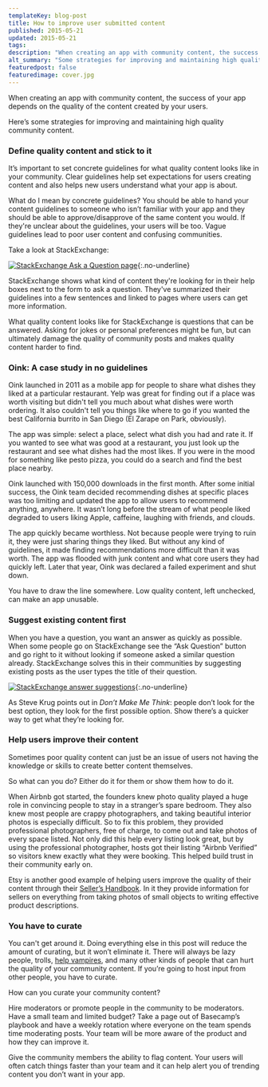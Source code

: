 ```yaml
---
templateKey: blog-post
title: How to improve user submitted content
published: 2015-05-21
updated: 2015-05-21
tags:
description: "When creating an app with community content, the success of your app depends on the quality of the content created by your users. Here’s some strategies for improving and maintaining high quality community content."
alt_summary: "Some strategies for improving and maintaining high quality community content."
featuredpost: false
featuredimage: cover.jpg
---
```


When creating an app with community content, the success of your app depends on the quality of the content created by your users.

Here’s some strategies for improving and maintaining high quality community content.


### Define quality content and stick to it

It’s important to set concrete guidelines for what quality content looks like in your community. Clear guidelines help set expectations for users creating content and also helps new users understand what your app is about.

What do I mean by concrete guidelines? You should be able to hand your content guidelines to someone who isn’t familiar with your app and they should be able to approve/disapprove of the same content you would. If they're unclear about the guidelines, your users will be too. Vague guidelines lead to poor user content and confusing communities.

Take a look at StackExchange:

[![StackExchange Ask a Question page](2015-05-21-improve-community-generated-content/uxse-ask-question.png)](/images/posts/uxse-ask-question.png){:.no-underline}

StackExchange shows what kind of content they're looking for in their help boxes next to the form to ask a question. They've summarized their guidelines into a few sentences and linked to pages where users can get more information.

What quality content looks like for StackExchange is questions that can be answered. Asking for jokes or personal preferences might be fun, but can ultimately damage the quality of community posts and makes quality content harder to find.


### Oink: A case study in no guidelines

Oink launched in 2011 as a mobile app for people to share what dishes they liked at a particular restaurant. Yelp was great for finding out if a place was worth visiting but didn't tell you much about what dishes were worth ordering. It also couldn't tell you things like where to go if you wanted the best California burrito in San Diego (El Zarape on Park, obviously).

The app was simple: select a place, select what dish you had and rate it. If you wanted to see what was good at a restaurant, you just look up the restaurant and see what dishes had the most likes. If you were in the mood for something like pesto pizza, you could do a search and find the best place nearby.

Oink launched with 150,000 downloads in the first month. After some initial success, the Oink team decided recommending dishes at specific places was too limiting and updated the app to allow users to recommend anything, anywhere. It wasn’t long before the stream of what people liked degraded to users liking Apple, caffeine, laughing with friends, and clouds.

The app quickly became worthless. Not because people were trying to ruin it, they were just sharing things they liked. But without any kind of guidelines, it made finding recommendations more difficult than it was worth. The app was flooded with junk content and what core users they had quickly left. Later that year, Oink was declared a failed experiment and shut down.

You have to draw the line somewhere. Low quality content, left unchecked, can make an app unusable.


### Suggest existing content first

When you have a question, you want an answer as quickly as possible. When some people go on StackExchange see the “Ask Question” button and go right to it without looking if someone asked a similar question already. StackExchange solves this in their communities by suggesting existing posts as the user types the title of their question.

[![StackExchange answer suggestions](2015-05-21-improve-community-generated-content/uxse-suggestions.png)](/images/posts/uxse-suggestions.png){:.no-underline}

As Steve Krug points out in _Don’t Make Me Think_: people don’t look for the best option, they look for the first possible option. Show there’s a quicker way to get what they’re looking for.


### Help users improve their content

Sometimes poor quality content can just be an issue of users not having the knowledge or skills to create better content themselves.

So what can you do? Either do it for them or show them how to do it.

When Airbnb got started, the founders knew photo quality played a huge role in convincing people to stay in a stranger’s spare bedroom. They also knew most people are crappy photographers, and taking beautiful interior photos is especially difficult. So to fix this problem, they provided professional photographers, free of charge, to come out and take photos of every space listed. Not only did this help every listing look great, but by using the professional photographer, hosts got their listing “Airbnb Verified” so visitors knew exactly what they were booking. This helped build trust in their community early on.

Etsy is another good example of helping users improve the quality of their content through their [Seller’s Handbook](https://www.etsy.com/seller-handbook/). In it they provide information for sellers on everything from taking photos of small objects to writing effective product descriptions.


### You have to curate

You can't get around it. Doing everything else in this post will  reduce the amount of curating, but it won’t eliminate it. There will always be lazy people, trolls, [help vampires](http://communitymgt.wikia.com/wiki/Help_Vampire), and many other kinds of people that can hurt the quality of your community content. If you’re going to host input from other people, you have to curate.

How can you curate your community content?

Hire moderators or promote people in the community to be moderators. Have a small team and limited budget? Take a page out of Basecamp’s playbook and have a weekly rotation where everyone on the team spends time moderating posts. Your team will be more aware of the product and how they can improve it.

Give the community members the ability to flag content. Your users will often catch things faster than your team and it can help alert you of trending content you don’t want in your app.
